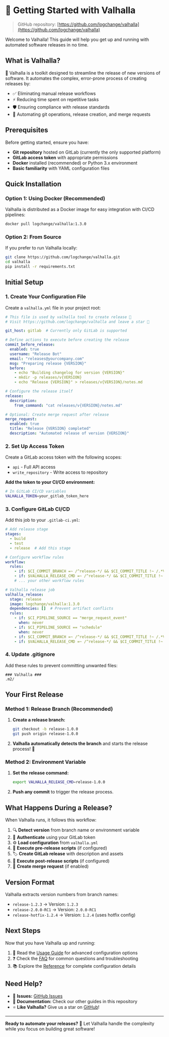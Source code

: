# 🚀 Getting Started with Valhalla

> GitHub repository: [https://github.com/logchange/valhalla](https://github.com/logchange/valhalla)

Welcome to Valhalla! This guide will help you get up and running with automated software releases in no time.

## What is Valhalla?

🌌 Valhalla is a toolkit designed to streamline the release of new versions of software. It automates the complex, error-prone process of creating releases by:

- ✅ Eliminating manual release workflows
- ⚡ Reducing time spent on repetitive tasks
- 🛡️ Ensuring compliance with release standards
- 🔄 Automating git operations, release creation, and merge requests

## Prerequisites

Before getting started, ensure you have:

- **Git repository** hosted on GitLab (currently the only supported platform)
- **GitLab access token** with appropriate permissions
- **Docker** installed (recommended) or Python 3.x environment
- **Basic familiarity** with YAML configuration files

## Quick Installation

### Option 1: Using Docker (Recommended)

Valhalla is distributed as a Docker image for easy integration with CI/CD pipelines:

```bash
docker pull logchange/valhalla:1.3.0
```

### Option 2: From Source

If you prefer to run Valhalla locally:

```bash
git clone https://github.com/logchange/valhalla.git
cd valhalla
pip install -r requirements.txt
```

## Initial Setup

### 1. Create Your Configuration File

Create a `valhalla.yml` file in your project root:

```yaml
# This file is used by valhalla tool to create release 🌌
# Visit https://github.com/logchange/valhalla and leave a star 🌟

git_host: gitlab  # Currently only GitLab is supported

# Define actions to execute before creating the release
commit_before_release:
  enabled: true
  username: "Release Bot"
  email: "releases@yourcompany.com"
  msg: "Preparing release {VERSION}"
  before:
    - echo "Building changelog for version {VERSION}"
    - mkdir -p releases/v{VERSION}
    - echo "Release {VERSION}" > releases/v{VERSION}/notes.md

# Configure the release itself
release:
  description:
    from_command: "cat releases/v{VERSION}/notes.md"

# Optional: Create merge request after release
merge_request:
  enabled: true
  title: "Release {VERSION} completed"
  description: "Automated release of version {VERSION}"
```

### 2. Set Up Access Token

Create a GitLab access token with the following scopes:
- `api` - Full API access
- `write_repository` - Write access to repository

**Add the token to your CI/CD environment:**

```bash
# In GitLab CI/CD variables
VALHALLA_TOKEN=your_gitlab_token_here
```

### 3. Configure GitLab CI/CD

Add this job to your `.gitlab-ci.yml`:

```yaml
# Add release stage
stages:
  - build
  - test
  - release  # Add this stage

# Configure workflow rules
workflow:
  rules:
    - if: $CI_COMMIT_BRANCH =~ /^release-*/ && $CI_COMMIT_TITLE !~ /.*VALHALLA SKIP.*/
    - if: $VALHALLA_RELEASE_CMD =~ /^release-*/ && $CI_COMMIT_TITLE !~ /.*VALHALLA SKIP.*/
    # ... your other workflow rules

# Valhalla release job
valhalla_release:
  stage: release
  image: logchange/valhalla:1.3.0
  dependencies: []  # Prevent artifact conflicts
  rules:
    - if: $CI_PIPELINE_SOURCE == "merge_request_event"
      when: never
    - if: $CI_PIPELINE_SOURCE == "schedule"
      when: never
    - if: $CI_COMMIT_BRANCH =~ /^release-*/ && $CI_COMMIT_TITLE !~ /.*VALHALLA SKIP.*/
    - if: $VALHALLA_RELEASE_CMD =~ /^release-*/ && $CI_COMMIT_TITLE !~ /.*VALHALLA SKIP.*/
```

### 4. Update .gitignore

Add these rules to prevent committing unwanted files:

```gitignore
### Valhalla ###
.m2/
```

## Your First Release

### Method 1: Release Branch (Recommended)

1. **Create a release branch:**
   ```bash
   git checkout -b release-1.0.0
   git push origin release-1.0.0
   ```

2. **Valhalla automatically detects the branch** and starts the release process! 🚀

### Method 2: Environment Variable

1. **Set the release command:**
   ```bash
   export VALHALLA_RELEASE_CMD=release-1.0.0
   ```

2. **Push any commit** to trigger the release process.

## What Happens During a Release?

When Valhalla runs, it follows this workflow:

1. 🔍 **Detect version** from branch name or environment variable
2. 🔑 **Authenticate** using your GitLab token
3. ⚙️ **Load configuration** from `valhalla.yml`
4. 📝 **Execute pre-release scripts** (if configured)
5. 🏷️ **Create GitLab release** with description and assets
6. 📝 **Execute post-release scripts** (if configured)
7. 🔄 **Create merge request** (if enabled)

## Version Format

Valhalla extracts version numbers from branch names:

- `release-1.2.3` → Version: `1.2.3`
- `release-2.0.0-RC1` → Version: `2.0.0-RC1`
- `release-hotfix-1.2.4` → Version: `1.2.4` (uses hotfix config)

## Next Steps

Now that you have Valhalla up and running:

1. 📖 Read the [Usage Guide](usage.md) for advanced configuration options
2. ❓ Check the [FAQ](faq.md) for common questions and troubleshooting
3. 📚 Explore the [Reference](reference.md) for complete configuration details

## Need Help?

- 🐛 **Issues:** [GitHub Issues](https://github.com/logchange/valhalla/issues)
- 📖 **Documentation:** Check our other guides in this repository
- ⭐ **Like Valhalla?** Give us a star on [GitHub](https://github.com/logchange/valhalla)!

---

**Ready to automate your releases?** 🌌 Let Valhalla handle the complexity while you focus on building great software!